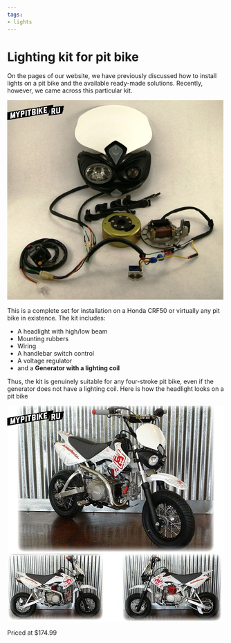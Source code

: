 ```yaml
---
tags:
- lights
---
```


# Lighting kit for pit bike

On the pages of our website, we have previously discussed how to install lights on a pit bike and the available ready-made solutions. Recently, however, we came across this particular kit.

![Light for pit bike](../../../static/img/a83f0799ef.jpg "Light for pit bike")

This is a complete set for installation on a Honda CRF50 or virtually any pit bike in existence. The kit includes:

- A headlight with high/low beam
- Mounting rubbers
- Wiring
- A handlebar switch control
- A voltage regulator
- and a **Generator with a lighting coil**

Thus, the kit is genuinely suitable for any four-stroke pit bike, even if the generator does not have a lighting coil. Here is how the headlight looks on a pit bike

![Pit bike with light](../../../static/img/eacd427dde.jpg "Pit bike with light")

Priced at $174.99
